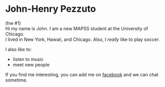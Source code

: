 # John-Henry Pezzuto
(hw #1)\
Hi my name is John. I am a new MAPSS student at the University of Chicago. \
I lived in New York, Hawaii, and Chicago. Also, I *really* like to play soccer.

I also like to:

* listen to music
* meet new people
 
 
 If you find me interesting, you can add me on [facebook](https://www.facebook.com/johhenrysarus)
and we can chat sometime.